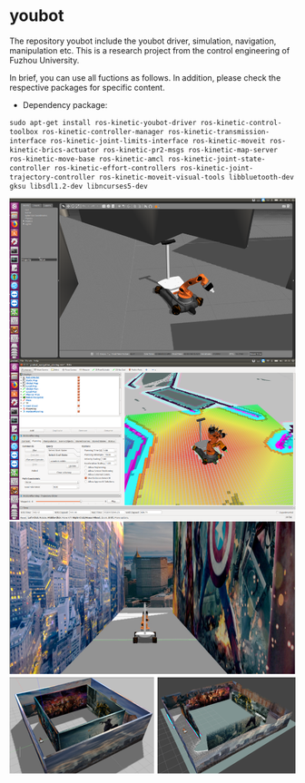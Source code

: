 # youbot
The repository youbot include the youbot driver, simulation, navigation, manipulation etc. This is a research project from the control engineering of Fuzhou University. 

In brief, you can use all fuctions as follows. In addition, please check the respective packages for specific content.

- Dependency package:
```
sudo apt-get install ros-kinetic-youbot-driver ros-kinetic-control-toolbox ros-kinetic-controller-manager ros-kinetic-transmission-interface ros-kinetic-joint-limits-interface ros-kinetic-moveit ros-kinetic-brics-actuator ros-kinetic-pr2-msgs ros-kinetic-map-server ros-kinetic-move-base ros-kinetic-amcl ros-kinetic-joint-state-controller ros-kinetic-effort-controllers ros-kinetic-joint-trajectory-controller ros-kinetic-moveit-visual-tools libbluetooth-dev gksu libsdl1.2-dev libncurses5-dev
```
 	
![](https://github.com/HuangXiaoquan127/MarkdownPictures/raw/master/Screenshot%20from%202018-08-02%2009-10-46.png) 
![](https://github.com/HuangXiaoquan127/MarkdownPictures/blob/master/2018-09-28%2016%2037%2022.png)

